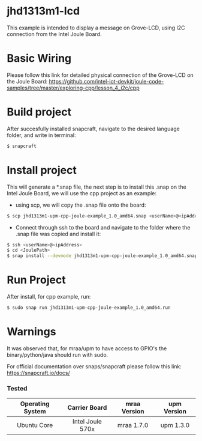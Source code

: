 # jhd1313m1-lcd  

This example is intended to display a message on Grove-LCD, using I2C connection from the Intel Joule Board.

# Basic Wiring

Please follow this link for detailed physical connection of the Grove-LCD on the Joule Board:
https://github.com/intel-iot-devkit/joule-code-samples/tree/master/exploring-cpp/lesson_4_i2c/cpp

# Build project
After succesfully installed snapcraft, navigate to the desired language folder, and write in terminal:
```sh
$ snapcraft
```

# Install project

This will generate a *.snap file, the next step is to install this .snap on the Intel Joule Board, we will use the cpp project as an example:
  - using scp, we will copy the .snap file onto the board:
```sh
$ scp jhd1313m1-upm-cpp-joule-example_1.0_amd64.snap <userName>@<ipAddress>:<JoulePath>
```
  - Connect through ssh to the board and navigate to the folder where the .snap file was copied and install it:
```sh
$ ssh <userName>@<ipAddress>
$ cd <JoulePath>
$ snap install --devmode jhd1313m1-upm-cpp-joule-example_1.0_amd64.snap 
```

# Run Project

After install, for cpp example, run:

```sh
$ sudo snap run jhd1313m1-upm-cpp-joule-example_1.0_amd64.run
```

   
# Warnings   
  
   It was observed that, for mraa/upm to have access to GPIO's the binary/python/java should run with sudo.
   
   
   For official documentation over snaps/snapcraft please follow this link:
   https://snapcraft.io/docs/


### Tested
|	Operating System	|	Carrier Board	|	mraa Version	|	upm Version	    |
|:---------------------:|:-----------------:|:-----------------:|:-----------------:|
|	Ubuntu Core			|  Intel Joule 570x	|	mraa 1.7.0		|	upm 1.3.0		|
